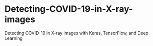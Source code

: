 # Detecting-COVID-19-in-X-ray-images
Detecting COVID-19 in X-ray images with Keras, TensorFlow, and Deep Learning
